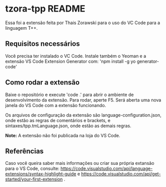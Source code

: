 # tzora-tpp README

Essa foi a extensão feita por Thais Zorawski para o uso do VC Code para a linguagem T++.

## Requisitos necessários

Você precisa ter instalado o VC Code. Instale também o Yeoman e a extensão VS Code Extension Generator com:
'npm install -g yo generator-code'

## Como rodar a extensão

Baixe o repositório e execute 'code .' para abrir o ambiente de desenvolvimento da extensão. Para rodar, aperte F5. Será aberta uma nova janela do VS Code com a extensão funcionando.

Os arquivos de configuração da extensão são language-configuration.json, onde estão as regras de comentários e brackets, e sintaxes/tpp.tmLanguage.json, onde estão as demais regras.

**Note:** A extensão não foi publicada na loja do VS Code.

## Referências

Caso você queira saber mais informações ou criar sua própria extansão para o VS Code, consulte: https://code.visualstudio.com/api/language-extensions/syntax-highlight-guide e https://code.visualstudio.com/api/get-started/your-first-extension .